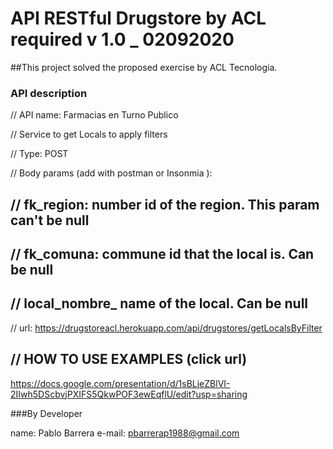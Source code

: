 # API RESTful Drugstore by ACL required v 1.0 _ 02092020

##This project solved the proposed exercise by ACL Tecnologia. 


### API description

// API name: Farmacias en Turno Publico

// Service to get Locals to apply filters

// Type: POST

// Body params (add with postman or Insonmia ):

// fk_region: number id of the region. This param can't be null
-----------------------
// fk_comuna: commune id that the local is. Can be null
-----------------------
// local_nombre_ name of the local. Can be null
-----------------------

// url: https://drugstoreacl.herokuapp.com/api/drugstores/getLocalsByFilter 


// HOW TO USE EXAMPLES (click url)
----------------------------------

https://docs.google.com/presentation/d/1sBLjeZBlVI-2IIwh5DScbvjPXIFS5QkwPOF3ewEqflU/edit?usp=sharing 



###By Developer

name: Pablo Barrera
e-mail: pbarrerap1988@gmail.com









